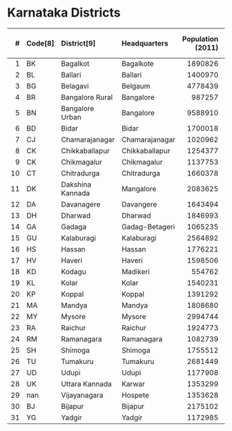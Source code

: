 # Karnataka Districts

|   # | Code[8]   | District[9]      | Headquarters   |   Population (2011) |   Area (km2) |   Density (/km2)[9] |
|----:|:----------|:-----------------|:---------------|--------------------:|-------------:|--------------------:|
|   1 | BK        | Bagalkot         | Bagalkote      |             1890826 |         6583 |                 288 |
|   2 | BL        | Ballari          | Ballari        |             1400970 |         4252 |                 330 |
|   3 | BG        | Belagavi         | Belgaum        |             4778439 |        13415 |                 356 |
|   4 | BR        | Bangalore Rural  | Bangalore      |              987257 |         2239 |                 441 |
|   5 | BN        | Bangalore Urban  | Bangalore      |             9588910 |         2190 |                4378 |
|   6 | BD        | Bidar            | Bidar          |             1700018 |         5448 |                 312 |
|   7 | CJ        | Chamarajanagar   | Chamarajanagar |             1020962 |         5102 |                 200 |
|   8 | CK        | Chikkaballapur   | Chikkaballapur |             1254377 |         4208 |                 298 |
|   9 | CK        | Chikmagalur      | Chikmagalur    |             1137753 |         7201 |                 158 |
|  10 | CT        | Chitradurga      | Chitradurga    |             1660378 |         8437 |                 197 |
|  11 | DK        | Dakshina Kannada | Mangalore      |             2083625 |         4559 |                 457 |
|  12 | DA        | Davanagere       | Davangere      |             1643494 |         4460 |                 370 |
|  13 | DH        | Dharwad          | Dharwad        |             1846993 |         4265 |                 434 |
|  14 | GA        | Gadaga           | Gadag-Betageri |             1065235 |         4651 |                 229 |
|  15 | GU        | Kalaburagi       | Kalaburagi     |             2564892 |        10990 |                 233 |
|  16 | HS        | Hassan           | Hassan         |             1776221 |         6814 |                 261 |
|  17 | HV        | Haveri           | Haveri         |             1598506 |         4825 |                 331 |
|  18 | KD        | Kodagu           | Madikeri       |              554762 |         4102 |                 135 |
|  19 | KL        | Kolar            | Kolar          |             1540231 |         4012 |                 384 |
|  20 | KP        | Koppal           | Koppal         |             1391292 |         5565 |                 250 |
|  21 | MA        | Mandya           | Mandya         |             1808680 |         4961 |                 365 |
|  22 | MY        | Mysore           | Mysore         |             2994744 |         6854 |                 437 |
|  23 | RA        | Raichur          | Raichur        |             1924773 |         6839 |                 228 |
|  24 | RM        | Ramanagara       | Ramanagara     |             1082739 |         3573 |                 303 |
|  25 | SH        | Shimoga          | Shimoga        |             1755512 |         8495 |                 207 |
|  26 | TU        | Tumakuru         | Tumakuru       |             2681449 |        10598 |                 253 |
|  27 | UD        | Udupi            | Udupi          |             1177908 |         3879 |                 304 |
|  28 | UK        | Uttara Kannada   | Karwar         |             1353299 |        10291 |                 132 |
|  29 | nan       | Vijayanagara     | Hospete        |             1353628 |         5644 |                 240 |
|  30 | BJ        | Bijapur          | Bijapur        |             2175102 |        10517 |                 207 |
|  31 | YG        | Yadgir           | Yadgir         |             1172985 |         5225 |                 224 |